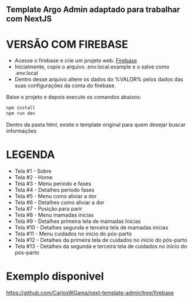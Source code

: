 ## Template Argo Admin adaptado para trabalhar com NextJS

 # VERSÃO COM FIREBASE

- Acesse o firebase e crie um projeto web. [Firebase](https://console.firebase.google.com/)
- Inicialmente, copie o arquivo .env.local.example e o salve como .env.local 
- Dentro desse arquivo altere os dados do %VALOR% pelos dados das suas configurações da conta do firebase.

Baixe o projeto e depois execute os comandos abaixos:

```bash
npm install
npm run dev
```

Dentro da pasta html, existe o template original para quem desejar buscar informações

# LEGENDA

- Tela #1 - Sobre
- Tela #2 - Home
- Tela #3 - Menu periodo e fases
- Tela #4 - Detalhes período fases
- Tela #5 - Menu como aliviar a dor 
- Tela #6 - Detalhes como aliviar a dor 
- Tela #7 - Posição para parir
- Tela #8 - Menu mamadas inicias
- Tela #9 - Detalhes primeira tela de mamadas Inicias
- Tela #10 - Detalhes segunda e terceira tela de mamadas inicias
- Tela #11 - Menu cuidados no inicio do pós-parto
- Tela #12 - Detalhes da primeira tela de cuidados no inicio do pós-parto
- Tela #13 - Detalhes da segunda e terceira tela de cuidados no inicio do pós-parto

# Exemplo disponivel

https://github.com/CarlosWGama/next-template-admin/tree/firebase